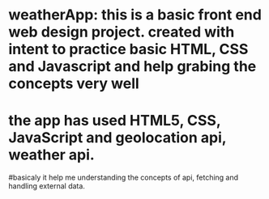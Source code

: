 # weatherApp: this is a basic front end web design project. created with intent to practice basic HTML, CSS and Javascript and help grabing the concepts very well
# the app has used HTML5, CSS, JavaScript and geolocation api, weather api.
#basicaly it help me understanding the concepts of api, fetching and handling external data.
